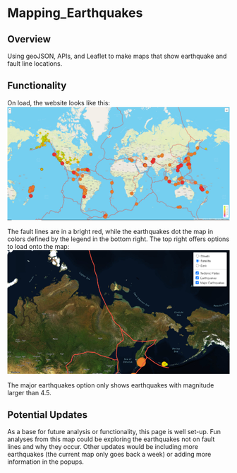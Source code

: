 # Mapping_Earthquakes
## Overview
Using geoJSON, APIs, and Leaflet to make maps that show earthquake and fault line locations.
## Functionality
On load, the website looks like this:
![load](Resources/onload.PNG)

The fault lines are in a bright red, while the earthquakes dot the map in colors defined by the legend in the bottom right. The top right offers options to load onto the map:
![menu](Resources/menu.PNG)

The major earthquakes option only shows earthquakes with magnitude larger than 4.5.
## Potential Updates
As a base for future analysis or functionality, this page is well set-up. Fun analyses from this map could be exploring the earthquakes not on fault lines and why they occur. Other updates would be including more earthquakes (the current map only goes back a week) or adding more information in the popups.